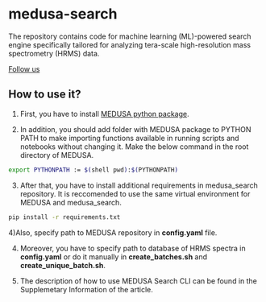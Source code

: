 # medusa-search

The repository contains code for machine learning (ML)-powered search engine specifically tailored for analyzing tera-scale high-resolution mass spectrometry (HRMS) data.
 
[Follow us](http://ananikovlab.ru)

## How to use it?

1) First, you have to install [MEDUSA python package](https://github.com/Ananikov-Lab/medusa).

2) In addition, you should add folder with MEDUSA package to PYTHON PATH to make importing functions available in running scripts and notebooks without changing it. Make the below command in the root directory of MEDUSA.

```bash
export PYTHONPATH := $(shell pwd):$(PYTHONPATH)
```

3) After that, you have to install additional requirements in medusa_search repository. It is reccomended to use the same virtual environment for MEDUSA and medusa_search.

```bash
pip install -r requirements.txt
```

4)Also, specify path to MEDUSA repository in **config.yaml** file.

4) Moreover, you have to specify path to database of HRMS spectra in **config.yaml** or do it manually in **create_batches.sh** and **create_unique_batch.sh**.

5) The description of how to use MEDUSA Search CLI can be found in the Supplemetary Information of the article.
